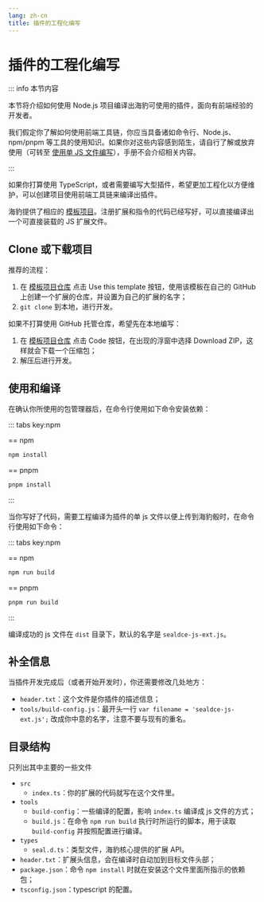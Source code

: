 ```yaml
---
lang: zh-cn
title: 插件的工程化编写
---
```


# 插件的工程化编写

::: info 本节内容

本节将介绍如何使用 Node.js 项目编译出海豹可使用的插件，面向有前端经验的开发者。

我们假定你了解如何使用前端工具链，你应当具备诸如命令行、Node.js、npm/pnpm 等工具的使用知识。如果你对这些内容感到陌生，请自行了解或放弃使用（可转至 [使用单 JS 文件编写](./js_start.md#单-js-文件编写插件)），手册不会介绍相关内容。

:::

如果你打算使用 TypeScript，或者需要编写大型插件，希望更加工程化以方便维护，可以创建项目使用前端工具链来编译出插件。

海豹提供了相应的 [模板项目](https://github.com/sealdice/sealdice-js-ext-template)。注册扩展和指令的代码已经写好，可以直接编译出一个可直接装载的 JS 扩展文件。

## Clone 或下载项目

推荐的流程：

1. 在 [模板项目仓库](https://github.com/sealdice/sealdice-js-ext-template) 点击 Use this template 按钮，使用该模板在自己的 GitHub 上创建一个扩展的仓库，并设置为自己的扩展的名字；
2. `git clone` 到本地，进行开发。

如果不打算使用 GitHub 托管仓库，希望先在本地编写：

1. 在 [模板项目仓库](https://github.com/sealdice/sealdice-js-ext-template) 点击 Code 按钮，在出现的浮窗中选择 Download ZIP，这样就会下载一个压缩包；
2. 解压后进行开发。

## 使用和编译

在确认你所使用的包管理器后，在命令行使用如下命令安装依赖：

::: tabs key:npm

== npm

```bash
npm install
```

== pnpm

```bash
pnpm install
```

:::

当你写好了代码，需要工程编译为插件的单 js 文件以便上传到海豹骰时，在命令行使用如下命令：

::: tabs key:npm

== npm

```bash
npm run build
```

== pnpm

```bash
pnpm run build
```

:::

编译成功的 js 文件在 `dist` 目录下，默认的名字是 `sealdce-js-ext.js`。

## 补全信息

当插件开发完成后（或者开始开发时），你还需要修改几处地方：

- `header.txt`：这个文件是你插件的描述信息；
- `tools/build-config.js`：最开头一行 `var filename = 'sealdce-js-ext.js';` 改成你中意的名字，注意不要与现有的重名。

## 目录结构

只列出其中主要的一些文件

- `src`
  - `index.ts`：你的扩展的代码就写在这个文件里。
- `tools`
  - `build-config`：一些编译的配置，影响 `index.ts` 编译成 js 文件的方式；
  - `build.js`：在命令 `npm run build` 执行时所运行的脚本，用于读取 `build-config` 并按照配置进行编译。
- `types`
  - `seal.d.ts`：类型文件，海豹核心提供的扩展 API。
- `header.txt`：扩展头信息，会在编译时自动加到目标文件头部；
- `package.json`：命令 `npm install` 时就在安装这个文件里面所指示的依赖包；
- `tsconfig.json`：typescript 的配置。
